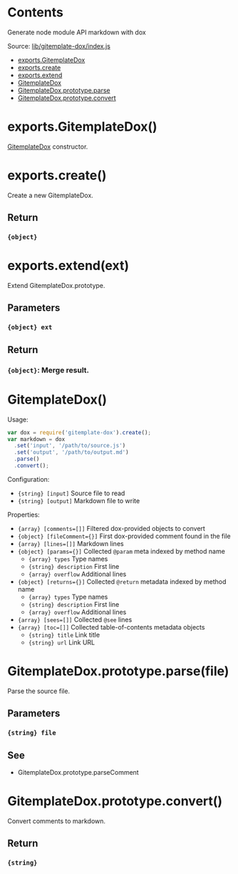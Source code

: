 # Contents

Generate node module API markdown with dox

Source: [lib/gitemplate-dox/index.js](../lib/gitemplate-dox/index.js)

- [exports.GitemplateDox](#exportsgitemplatedox)
- [exports.create](#exportscreate)
- [exports.extend](#exportsextendext)
- [GitemplateDox](#gitemplatedox)
- [GitemplateDox.prototype.parse](#gitemplatedoxprototypeparsefile)
- [GitemplateDox.prototype.convert](#gitemplatedoxprototypeconvert)

# exports.GitemplateDox()

[GitemplateDox](#gitemplatedox) constructor.

# exports.create()

Create a new GitemplateDox.

## Return

### `{object}`

# exports.extend(ext)

Extend GitemplateDox.prototype.

## Parameters

### `{object} ext`

## Return

### `{object}`: Merge result.

# GitemplateDox()

Usage:

```js
var dox = require('gitemplate-dox').create();
var markdown = dox
  .set('input', '/path/to/source.js')
  .set('output', '/path/to/output.md')
  .parse()
  .convert();
```

Configuration:

- `{string} [input]` Source file to read
- `{string} [output]` Markdown file to write

Properties:

- `{array} [comments=[]]` Filtered dox-provided objects to convert
- `{object} [fileComment={}]` First dox-provided comment found in the file
- `{array} [lines=[]]` Markdown lines
- `{object} [params={}]` Collected `@param` meta indexed by method name
  - `{array} types` Type names
  - `{string} description` First line
  - `{array} overflow` Additional lines
- `{object} [returns={}]` Collected `@return` metadata indexed by method name
  - `{array} types` Type names
  - `{string} description` First line
  - `{array} overflow` Additional lines
- `{array} [sees=[]]` Collected `@see` lines
- `{array} [toc=[]]` Collected table-of-contents metadata objects
  - `{string} title` Link title
  - `{string} url` Link URL

# GitemplateDox.prototype.parse(file)

Parse the source file.

## Parameters

### `{string} file`

## See

- GitemplateDox.prototype.parseComment

# GitemplateDox.prototype.convert()

Convert comments to markdown.

## Return

### `{string}`

